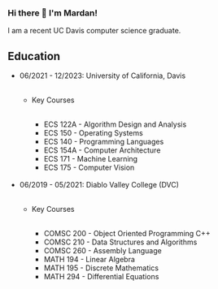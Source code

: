 
<!--
**Mardan21/Mardan21** is a ✨ _special_ ✨ repository because its `README.md` (this file) appears on your GitHub profile.

Here are some ideas to get you started:

- 🔭 I’m currently working on ...
- 🌱 I’m currently learning ...
- 👯 I’m looking to collaborate on ...
- 🤔 I’m looking for help with ...
- 💬 Ask me about ...
- 📫 How to reach me: ...
- 😄 Pronouns: ...
- ⚡ Fun fact: ...
-->

### Hi there 👋 I'm Mardan!

I am a recent UC Davis computer
science graduate. 

## Education
<ul>
  <li>06/2021 - 12/2023: University of California, Davis</li>
  <br>
  <ul>
    <li>Key Courses</li>
    <br>
    <ul>
      <li>ECS 122A - Algorithm Design and Analysis</li>
      <li>ECS 150 - Operating Systems</li>
      <li>ECS 140 - Programming Languages</li>
      <li>ECS 154A - Computer Architecture</li>
      <li>ECS 171 - Machine Learning</li>
      <li>ECS 175 - Computer Vision</li>
    </ul>
  </ul>
  <br>
  <li>06/2019 - 05/2021: Diablo Valley College (DVC)</li>
  <br>
  <ul>
    <li>Key Courses</li>
    <br>
    <ul>
      <li>COMSC 200 - Object Oriented Programming C++</li>
      <li>COMSC 210 - Data Structures and Algorithms</li>
      <li>COMSC 260 - Assembly Language</li>
      <li>MATH 194 - Linear Algebra</li>
      <li>MATH 195 - Discrete Mathematics</li>
      <li>MATH 294 - Differential Equations</li>
    </ul>
    
  </ul>
</ul>
